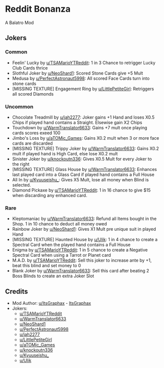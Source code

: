 # Reddit Bonanza
A Balatro Mod

## Jokers
### Common
- Feelin' Lucky by [u/TSAMarioYTReddit](https://reddit.com/u/TSAMarioYTReddit): 1 in 3 Chance to retrigger Lucky Club Cards thrice
- Slothful Joker by [u/NeoShard1](https://reddit.com/u/NeoShard1): Scored Stone Cards give +5 Mult
- Medusa by [u/PerfectAstronaut5998](https://reddit.com/u/PerfectAstronaut5998): All scored Face Cards turn into stone cards
- [MISSING TEXTURE] Engagement Ring by [u/LittlePetiteGirl](https://reddit.com/u/LittlePetiteGirl): Retriggers all scored Diamonds
### Uncommon
- Chocolate Treadmill by [u/jah2277](https://reddit.com/u/jah2277): Joker gains +1 Hand and loses X0.5 Chips if played hand contains a Straight. Elsewise gain X2 Chips
- Touchdown by [u/WarmTranslator6633](https://reddit.com/u/WarmTranslator6633): Gains +7 mult once playing cards scores exeed 100
- Jimbo's Loss by [u/aTOMic_Games](https://reddit.com/u/aTOMic_Games): Gains X0.2 mult when 3 or more face cards are discarded
- [MISSING TEXTURE] Trippy Joker by [u/WarmTranslator6633](https://reddit.com/u/WarmTranslator6633): Gains X0.2 mult if played hand is High Card, else lose X0.2 mult 
- Sinister Joker by [u/knockoutn336](https://reddit.com/u/knockoutn336): Gives X0.5 Mult for every Joker to the right
- [MISSING TEXTURE] Glass House by [u/WarmTranslator6633](https://reddit.com/u/WarmTranslator6633): Enhances last played card into a Glass Card if played hand contains a Full House
- All In by [u/Kyuuseishu_](https://reddit.com/u/Kyuuseishu_): Gives X5 Mult, lose all money when Blind is selected.
- Diamond Pickaxe by [u/TSAMarioYTReddit](https://reddit.com/u/TSAMarioYTReddit): 1 in 16 chance to give $15 when discarding any enhanced card.
### Rare
- Kleptomaniac by [u/WarmTranslator6633](https://reddit.com/u/WarmTranslator6633): Refund all Items bought in the Shop. 1 in 10 chance to deduct all money owed
- Rainbow Joker by [u/NeoShard1](https://reddit.com/u/NeoShard1): Gives X1 Mult pre unique suit in played Hand
- [MISSING TEXTURE] Haunted House by [u/Ulik](https://reddit.com/u/Ulik): 1 in 4 chance to create a Spectral Card when the played hand contains a Full House
- Enigma by [u/TSAMarioYTReddit](https://reddit.com/u/TSAMarioYTReddit): 1 in 5 chance to create a Negative Spectral Card when using a Tarrot or Planet card
- M.A.D. by [u/TSAMarioYTReddit](https://reddit.com/u/TSAMarioYTReddit): Sell this joker to increase ante by +1, beat this blind and set money to 0
- Blank Joker by [u/WarmTranslator6633](https://reddit.com/u/WarmTranslator6633): Sell this card after beating 2 Boss Blinds to create an extra Joker Slot

## Credits
- Mod Author: [u/ItsGraphax](https://reddit.com/u/ItsGraphax) - [ItsGraphax](github.com/ItsGraphax)
- Jokers:
    - [u/TSAMarioYTReddit](https://reddit.com/u/TSAMarioYTReddit)
    - [u/WarmTranslator6633](https://reddit.com/u/WarmTranslator6633)
    - [u/NeoShard1](https://reddit.com/u/NeoShard1)
    - [u/PerfectAstronaut5998](https://reddit.com/u/PerfectAstronaut5998)
    - [u/jah2277](https://reddit.com/u/jah2277)
    - [u/LittlePetiteGirl](https://reddit.com/u/LittlePetiteGirl)
    - [u/aTOMic_Games](https://reddit.com/u/aTOMic_Games)
    - [u/knockoutn336](https://reddit.com/u/knockoutn336)
    - [u/Kyuuseishu_](https://reddit.com/u/Kyuuseishu_)
    - [u/Ulik](https://reddit.com/u/Ulik)
